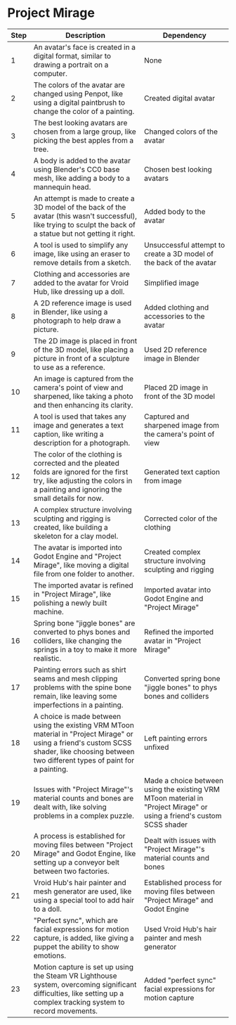 # Project Mirage

| Step | Description | Dependency |
| --- | --- | --- |
| 1 | An avatar's face is created in a digital format, similar to drawing a portrait on a computer. | None |
| 2 | The colors of the avatar are changed using Penpot, like using a digital paintbrush to change the color of a painting. | Created digital avatar |
| 3 | The best looking avatars are chosen from a large group, like picking the best apples from a tree. | Changed colors of the avatar |
| 4 | A body is added to the avatar using Blender's CC0 base mesh, like adding a body to a mannequin head. | Chosen best looking avatars |
| 5 | An attempt is made to create a 3D model of the back of the avatar (this wasn't successful), like trying to sculpt the back of a statue but not getting it right. | Added body to the avatar |
| 6 | A tool is used to simplify any image, like using an eraser to remove details from a sketch. | Unsuccessful attempt to create a 3D model of the back of the avatar |
| 7 | Clothing and accessories are added to the avatar for Vroid Hub, like dressing up a doll. | Simplified image |
| 8 | A 2D reference image is used in Blender, like using a photograph to help draw a picture. | Added clothing and accessories to the avatar |
| 9 | The 2D image is placed in front of the 3D model, like placing a picture in front of a sculpture to use as a reference. | Used 2D reference image in Blender |
| 10 | An image is captured from the camera's point of view and sharpened, like taking a photo and then enhancing its clarity. | Placed 2D image in front of the 3D model |
| 11 | A tool is used that takes any image and generates a text caption, like writing a description for a photograph. | Captured and sharpened image from the camera's point of view |
| 12 | The color of the clothing is corrected and the pleated folds are ignored for the first try, like adjusting the colors in a painting and ignoring the small details for now. | Generated text caption from image |
| 13 | A complex structure involving sculpting and rigging is created, like building a skeleton for a clay model. | Corrected color of the clothing |
| 14 | The avatar is imported into Godot Engine and "Project Mirage", like moving a digital file from one folder to another. | Created complex structure involving sculpting and rigging |
| 15 | The imported avatar is refined in "Project Mirage", like polishing a newly built machine. | Imported avatar into Godot Engine and "Project Mirage" |
| 16 | Spring bone "jiggle bones" are converted to phys bones and colliders, like changing the springs in a toy to make it more realistic. | Refined the imported avatar in "Project Mirage" |
| 17 | Painting errors such as shirt seams and mesh clipping problems with the spine bone remain, like leaving some imperfections in a painting. | Converted spring bone "jiggle bones" to phys bones and colliders |
| 18 | A choice is made between using the existing VRM MToon material in "Project Mirage" or using a friend's custom SCSS shader, like choosing between two different types of paint for a painting. | Left painting errors unfixed |
| 19 | Issues with "Project Mirage"'s material counts and bones are dealt with, like solving problems in a complex puzzle. | Made a choice between using the existing VRM MToon material in "Project Mirage" or using a friend's custom SCSS shader |
| 20 | A process is established for moving files between "Project Mirage" and Godot Engine, like setting up a conveyor belt between two factories. | Dealt with issues with "Project Mirage"'s material counts and bones |
| 21 | Vroid Hub's hair painter and mesh generator are used, like using a special tool to add hair to a doll. | Established process for moving files between "Project Mirage" and Godot Engine |
| 22 | "Perfect sync", which are facial expressions for motion capture, is added, like giving a puppet the ability to show emotions. | Used Vroid Hub's hair painter and mesh generator |
| 23 | Motion capture is set up using the Steam VR Lighthouse system, overcoming significant difficulties, like setting up a complex tracking system to record movements. | Added "perfect sync" facial expressions for motion capture |